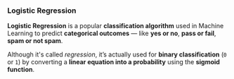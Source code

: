 ###  Logistic Regression

**Logistic Regression** is a popular **classification algorithm** used in Machine Learning to predict **categorical outcomes** — like **yes or no**, **pass or fail**, **spam or not spam**.

Although it's called *regression*, it’s actually used for **binary classification** (`0` or `1`) by converting a **linear equation into a probability** using the **sigmoid function**.

